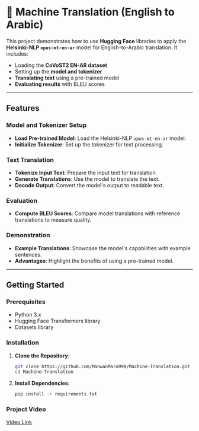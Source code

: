 # 📖 Machine Translation (English to Arabic)

This project demonstrates how to use **Hugging Face** libraries to apply the **Helsinki-NLP `opus-mt-en-ar`** model for English-to-Arabic translation. It includes:
- Loading the **CoVoST2 EN-AR dataset**
- Setting up the **model and tokenizer**
- **Translating text** using a pre-trained model
- **Evaluating results** with BLEU scores

---

## Features

### Model and Tokenizer Setup
- **Load Pre-trained Model**: Load the Helsinki-NLP `opus-mt-en-ar` model.
- **Initialize Tokenizer**: Set up the tokenizer for text processing.

### Text Translation
- **Tokenize Input Text**: Prepare the input text for translation.
- **Generate Translations**: Use the model to translate the text.
- **Decode Output**: Convert the model's output to readable text.

### Evaluation
- **Compute BLEU Scores**: Compare model translations with reference translations to measure quality.

### Demonstration
- **Example Translations**: Showcase the model's capabilities with example sentences.
- **Advantages**: Highlight the benefits of using a pre-trained model.

---

## Getting Started

### Prerequisites
- Python 3.x
- Hugging Face Transformers library
- Datasets library

### Installation
1. **Clone the Repository**:
    ```sh
    git clone https://github.com/ManwanMaro999/Machine-Translation.git
    cd Machine-Translation
    ```

2. **Install Dependencies**:
    ```sh
    pip install -r requirements.txt
    ```
### Project Video
[Video Link](https://drive.google.com/file/d/1qfXBA1W96P_1a8qNbgkIMIwex0nnSF5I/view?usp=sharing)
